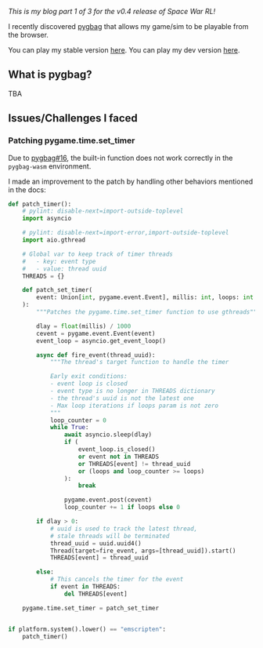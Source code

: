 _This is my blog part 1 of 3 for the v0.4 release of Space War RL!_

I recently discovered [pygbag](https://pypi.org/project/pygbag/) that allows my game/sim to be playable from the browser.

You can play my stable version [here](https://e-dong.itch.io/spacewar). You can play my dev version [here](https://e-dong.itch.io/spacewar-dev).

## What is pygbag?

TBA

## Issues/Challenges I faced

### Patching pygame.time.set_timer

Due to [pygbag#16](https://github.com/pygame-web/pygbag/issues/16), the built-in function does not work correctly in the `pygbag-wasm` environment.

I made an improvement to the patch by handling other behaviors mentioned in the docs:

```python
def patch_timer():
    # pylint: disable-next=import-outside-toplevel
    import asyncio

    # pylint: disable-next=import-error,import-outside-toplevel
    import aio.gthread

    # Global var to keep track of timer threads
    #   - key: event type
    #   - value: thread uuid
    THREADS = {}

    def patch_set_timer(
        event: Union[int, pygame.event.Event], millis: int, loops: int = 0
    ):
        """Patches the pygame.time.set_timer function to use gthreads"""

        dlay = float(millis) / 1000
        cevent = pygame.event.Event(event)
        event_loop = asyncio.get_event_loop()

        async def fire_event(thread_uuid):
            """The thread's target function to handle the timer

            Early exit conditions:
            - event loop is closed
            - event type is no longer in THREADS dictionary
            - the thread's uuid is not the latest one
            - Max loop iterations if loops param is not zero
            """
            loop_counter = 0
            while True:
                await asyncio.sleep(dlay)
                if (
                    event_loop.is_closed()
                    or event not in THREADS
                    or THREADS[event] != thread_uuid
                    or (loops and loop_counter >= loops)
                ):
                    break

                pygame.event.post(cevent)
                loop_counter += 1 if loops else 0

        if dlay > 0:
            # uuid is used to track the latest thread,
            # stale threads will be terminated
            thread_uuid = uuid.uuid4()
            Thread(target=fire_event, args=[thread_uuid]).start()
            THREADS[event] = thread_uuid

        else:
            # This cancels the timer for the event
            if event in THREADS:
                del THREADS[event]

    pygame.time.set_timer = patch_set_timer


if platform.system().lower() == "emscripten":
    patch_timer()
```
